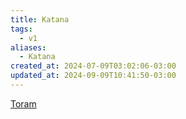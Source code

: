 ```yaml
---
title: Katana
tags:
  - v1
aliases:
  - Katana
created_at: 2024-07-09T03:02:06-03:00
updated_at: 2024-09-09T10:41:50-03:00
---
```


[Toram](../../../../atomos/2024/07/26/Toram.md)
